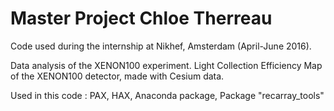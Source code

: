 # Master Project Chloe Therreau 
Code used during the internship at Nikhef, Amsterdam (April-June 2016).

Data analysis of the XENON100 experiment. 
Light Collection Efficiency Map of the XENON100 detector, made with Cesium data.

Used in this code : 
PAX, HAX, Anaconda package, Package "recarray_tools" 
